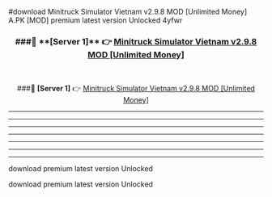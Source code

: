 #download Minitruck Simulator Vietnam v2.9.8 MOD [Unlimited Money]  A.PK [MOD] premium latest version Unlocked 4yfwr 



<div align="center">
<h3>###🔹 **[Server 1]** 👉 <a href="https://download1apk.web.app/">Minitruck Simulator Vietnam v2.9.8 MOD [Unlimited Money] </a></h3><br>


###🔹 **[Server 1]** 👉 <a href="https://download1apk.web.app/">Minitruck Simulator Vietnam v2.9.8 MOD [Unlimited Money] </a></h3>
</div>



----------------------------------------------------------

----------------------------------------------------------

----------------------------------------------------------

----------------------------------------------------------

----------------------------------------------------------

----------------------------------------------------------

----------------------------------------------------------

download premium latest version Unlocked

download premium latest version Unlocked
